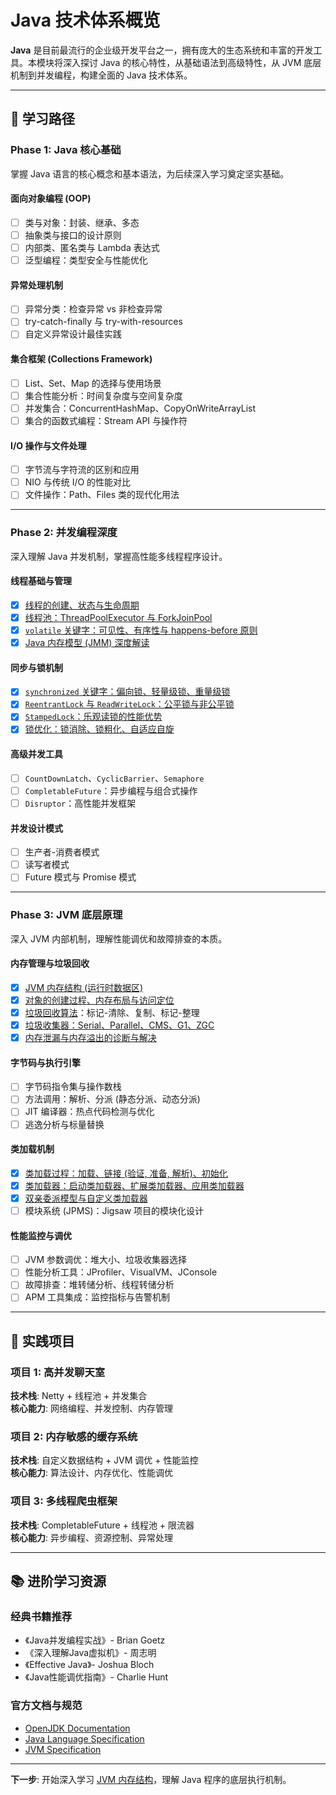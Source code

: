 # Java 技术体系概览

**Java** 是目前最流行的企业级开发平台之一，拥有庞大的生态系统和丰富的开发工具。本模块将深入探讨 Java 的核心特性，从基础语法到高级特性，从 JVM 底层机制到并发编程，构建全面的 Java 技术体系。

---

## 🎯 学习路径

### **Phase 1: Java 核心基础** 
掌握 Java 语言的核心概念和基本语法，为后续深入学习奠定坚实基础。

#### **面向对象编程 (OOP)**
- [ ] 类与对象：封装、继承、多态
- [ ] 抽象类与接口的设计原则
- [ ] 内部类、匿名类与 Lambda 表达式
- [ ] 泛型编程：类型安全与性能优化

#### **异常处理机制**
- [ ] 异常分类：检查异常 vs 非检查异常
- [ ] try-catch-finally 与 try-with-resources
- [ ] 自定义异常设计最佳实践

#### **集合框架 (Collections Framework)**
- [ ] List、Set、Map 的选择与使用场景
- [ ] 集合性能分析：时间复杂度与空间复杂度
- [ ] 并发集合：ConcurrentHashMap、CopyOnWriteArrayList
- [ ] 集合的函数式编程：Stream API 与操作符

#### **I/O 操作与文件处理**
- [ ] 字节流与字符流的区别和应用
- [ ] NIO 与传统 I/O 的性能对比
- [ ] 文件操作：Path、Files 类的现代化用法

---

### **Phase 2: 并发编程深度** 
深入理解 Java 并发机制，掌握高性能多线程程序设计。

#### **线程基础与管理**
- [x] [线程的创建、状态与生命周期](./concurrent/thread-lifecycle-and-states.md)
- [x] [线程池：ThreadPoolExecutor 与 ForkJoinPool](./concurrent/threadpoolexecutor-and-forkjoinpool-deep-dive.md)
- [x] [`volatile` 关键字：可见性、有序性与 happens-before 原则](./concurrent/volatile-keyword-deep-dive.md)
- [x] [Java 内存模型 (JMM) 深度解读](./concurrent/jmm-deep-dive.md)

#### **同步与锁机制**
- [x] [`synchronized` 关键字：偏向锁、轻量级锁、重量级锁](./concurrent/synchronized-keyword-deep-dive.md)
- [x] [`ReentrantLock` 与 `ReadWriteLock`：公平锁与非公平锁](./concurrent/reentrantlock-and-readwritelock-deep-dive.md)
- [x] [`StampedLock`：乐观读锁的性能优势](./concurrent/stampedlock-optimistic-read-performance.md)
- [x] [锁优化：锁消除、锁粗化、自适应自旋](./concurrent/lock-optimization-techniques.md)

#### **高级并发工具**
- [ ] `CountDownLatch`、`CyclicBarrier`、`Semaphore`
- [ ] `CompletableFuture`：异步编程与组合式操作
- [ ] `Disruptor`：高性能并发框架

#### **并发设计模式**
- [ ] 生产者-消费者模式
- [ ] 读写者模式
- [ ] Future 模式与 Promise 模式

---

### **Phase 3: JVM 底层原理** 
深入 JVM 内部机制，理解性能调优和故障排查的本质。

#### **内存管理与垃圾回收**
- [x] [JVM 内存结构 (运行时数据区)](./jvm/jvm-memory-structure.md)
- [x] [对象的创建过程、内存布局与访问定位](./jvm/object-creation-and-memory-layout.md)
- [x] [垃圾回收算法](./jvm/garbage-collection-algorithms.md)：标记-清除、复制、标记-整理
- [x] [垃圾收集器：Serial、Parallel、CMS、G1、ZGC](./jvm/garbage-collectors-comparison.md)
- [x] [内存泄漏与内存溢出的诊断与解决](./jvm/memory-leak-and-oom-diagnosis.md)

#### **字节码与执行引擎**
- [ ] 字节码指令集与操作数栈
- [ ] 方法调用：解析、分派 (静态分派、动态分派)
- [ ] JIT 编译器：热点代码检测与优化
- [ ] 逃逸分析与标量替换

#### **类加载机制**
- [x] [类加载过程：加载、链接 (验证, 准备, 解析)、初始化](./jvm/class-loading-process.md)
- [x] [类加载器：启动类加载器、扩展类加载器、应用类加载器](./jvm/class-loaders.md)
- [x] [双亲委派模型与自定义类加载器](./jvm/parent-delegation-model.md)
- [ ] 模块系统 (JPMS)：Jigsaw 项目的模块化设计

#### **性能监控与调优**
- [ ] JVM 参数调优：堆大小、垃圾收集器选择
- [ ] 性能分析工具：JProfiler、VisualVM、JConsole
- [ ] 故障排查：堆转储分析、线程转储分析
- [ ] APM 工具集成：监控指标与告警机制

---

## 💼 实践项目

### **项目 1: 高并发聊天室** 
**技术栈**: Netty + 线程池 + 并发集合  
**核心能力**: 网络编程、并发控制、内存管理

### **项目 2: 内存敏感的缓存系统** 
**技术栈**: 自定义数据结构 + JVM 调优 + 性能监控  
**核心能力**: 算法设计、内存优化、性能调优

### **项目 3: 多线程爬虫框架** 
**技术栈**: CompletableFuture + 线程池 + 限流器  
**核心能力**: 异步编程、资源控制、异常处理

---

## 📚 进阶学习资源

### **经典书籍推荐**
- 《Java并发编程实战》- Brian Goetz
- 《深入理解Java虚拟机》- 周志明  
- 《Effective Java》- Joshua Bloch
- 《Java性能调优指南》- Charlie Hunt

### **官方文档与规范**
- [OpenJDK Documentation](https://openjdk.java.net/)
- [Java Language Specification](https://docs.oracle.com/javase/specs/)
- [JVM Specification](https://docs.oracle.com/javase/specs/jvms/se11/html/)

---

**下一步**: 开始深入学习 [JVM 内存结构](./jvm/jvm-memory-structure.md)，理解 Java 程序的底层执行机制。 